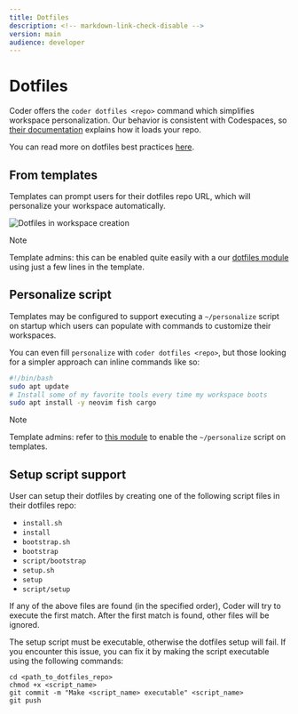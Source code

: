 ```yaml
---
title: Dotfiles
description: <!-- markdown-link-check-disable -->
version: main
audience: developer
---
```

# Dotfiles

<!-- markdown-link-check-disable -->

Coder offers the `coder dotfiles <repo>` command which simplifies workspace
personalization. Our behavior is consistent with Codespaces, so
[their documentation](https://docs.github.com/en/codespaces/customizing-your-codespace/personalizing-codespaces-for-your-account#dotfiles)
explains how it loads your repo.

<!-- markdown-link-check-enable -->

You can read more on dotfiles best practices [here](https://dotfiles.github.io).

## From templates

Templates can prompt users for their dotfiles repo URL, which will personalize
your workspace automatically.

![Dotfiles in workspace creation](%images/%images/./images/user-guides/dotfiles-module.png)

> [!NOTE]
> Template admins: this can be enabled quite easily with a our
> [dotfiles module](https://registry.coder.com/modules/dotfiles) using just a
> few lines in the template.

## Personalize script

Templates may be configured to support executing a `~/personalize` script on
startup which users can populate with commands to customize their workspaces.

You can even fill `personalize` with `coder dotfiles <repo>`, but those looking
for a simpler approach can inline commands like so:

```bash
#!/bin/bash
sudo apt update
# Install some of my favorite tools every time my workspace boots
sudo apt install -y neovim fish cargo
```

> [!NOTE]
> Template admins: refer to
> [this module](https://registry.coder.com/modules/personalize) to enable the
> `~/personalize` script on templates.

## Setup script support

User can setup their dotfiles by creating one of the following script files in
their dotfiles repo:

- `install.sh`
- `install`
- `bootstrap.sh`
- `bootstrap`
- `script/bootstrap`
- `setup.sh`
- `setup`
- `script/setup`

If any of the above files are found (in the specified order), Coder will try to
execute the first match. After the first match is found, other files will be
ignored.

The setup script must be executable, otherwise the dotfiles setup will fail. If
you encounter this issue, you can fix it by making the script executable using
the following commands:

```shell
cd <path_to_dotfiles_repo>
chmod +x <script_name>
git commit -m "Make <script_name> executable" <script_name>
git push
```
